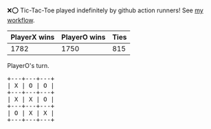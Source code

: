 :x::o: Tic-Tac-Toe played indefinitely by github action runners! See [my workflow](.github/workflows/play.yaml).

|PlayerX wins|PlayerO wins|Ties|
|-|-|-|
|1782|1750|815|

PlayerO's turn.

<pre>
+---+---+---+
| X | O | O |
+---+---+---+
| X | X | O |
+---+---+---+
| O | X | X |
+---+---+---+
</pre>